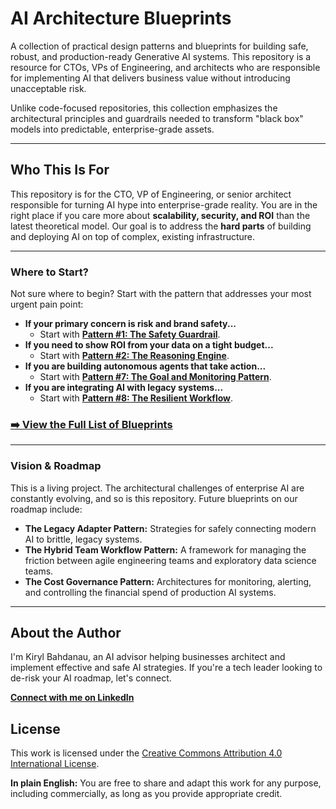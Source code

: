 # AI Architecture Blueprints

A collection of practical design patterns and blueprints for building safe, robust, and production-ready Generative AI systems. This repository is a resource for CTOs, VPs of Engineering, and architects who are responsible for implementing AI that delivers business value without introducing unacceptable risk.

Unlike code-focused repositories, this collection emphasizes the architectural principles and guardrails needed to transform "black box" models into predictable, enterprise-grade assets.

---

## Who This Is For

This repository is for the CTO, VP of Engineering, or senior architect responsible for turning AI hype into enterprise-grade reality. You are in the right place if you care more about **scalability, security, and ROI** than the latest theoretical model. Our goal is to address the **hard parts** of building and deploying AI on top of complex, existing infrastructure.

---

### Where to Start?

Not sure where to begin? Start with the pattern that addresses your most urgent pain point:

- **If your primary concern is risk and brand safety...**
  - Start with **[Pattern #1: The Safety Guardrail](./patterns/01-safety-guardrails/README.md)**.
- **If you need to show ROI from your data on a tight budget...**
  - Start with **[Pattern #2: The Reasoning Engine](./patterns/02-reasoning-engine/README.md)**.
- **If you are building autonomous agents that take action...**
  - Start with **[Pattern #7: The Goal and Monitoring Pattern](./patterns/07-goal-and-monitoring/README.md)**.
- **If you are integrating AI with legacy systems...**
  - Start with **[Pattern #8: The Resilient Workflow](./patterns/08-the-resilient-workflow-pattern/README.md)**.

### [➡️ View the Full List of Blueprints](./THE-BLUEPRINTS.md)

---

### Vision & Roadmap

This is a living project. The architectural challenges of enterprise AI are constantly evolving, and so is this repository. Future blueprints on our roadmap include:

- **The Legacy Adapter Pattern:** Strategies for safely connecting modern AI to brittle, legacy systems.
- **The Hybrid Team Workflow Pattern:** A framework for managing the friction between agile engineering teams and exploratory data science teams.
- **The Cost Governance Pattern:** Architectures for monitoring, alerting, and controlling the financial spend of production AI systems.

---

## About the Author

I'm Kiryl Bahdanau, an AI advisor helping businesses architect and implement effective and safe AI strategies. If you're a tech leader looking to de-risk your AI roadmap, let's connect.

**[Connect with me on LinkedIn](https://www.linkedin.com/in/kiryl-bahdanau/)**

## License

This work is licensed under the [Creative Commons Attribution 4.0 International License](LICENSE).

**In plain English:** You are free to share and adapt this work for any purpose, including commercially, as long as you provide appropriate credit.

